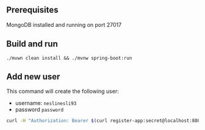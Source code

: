 ## Prerequisites
MongoDB installed and running on port 27017

## Build and run
`./mvwn clean install && ./mvnw spring-boot:run`

## Add new user
This command will create the following user:
- username: `neslinesli93`
- password `password`

```bash
curl -H "Authorization: Bearer $(curl register-app:secret@localhost:8080/oauth/token -d "grant_type=client_credentials&client_id=register-app" | jq --raw-output ."access_token")" localhost:8080/api/register -H "Content-Type: application/json" -d '{"username":"neslinesli93","password":"password"}' | jq
```
